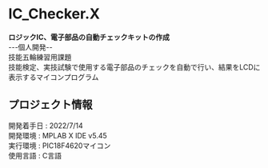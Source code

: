 # IC_Checker.X
__ロジックIC、電子部品の自動チェックキットの作成__  
---個人開発--  
技能五輪練習用課題  
技能検定、実技試験で使用する電子部品のチェックを自動で行い、結果をLCDに表示するマイコンプログラム

## プロジェクト情報  
開発着手日 : 2022/7/14    
開発環境 : MPLAB X IDE v5.45  
実行環境 : PIC18F4620マイコン  
使用言語 : C言語